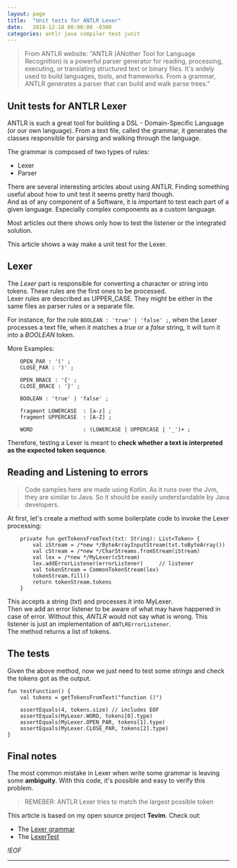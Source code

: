 ```yaml
---
layout: page
title:  "Unit tests for ANTLR Lexer"
date:   2018-12-18 00:00:00 -0300
categories: antlr java compiler test junit
---
```


> From ANTLR website: "ANTLR (ANother Tool for Language Recognition) is a powerful parser generator for reading, processing, executing, or translating structured text or binary files. It's widely used to build languages, tools, and frameworks. From a grammar, ANTLR generates a parser that can build and walk parse trees."

## Unit tests for ANTLR Lexer

ANTLR is such a great tool for building a DSL - Domain-Specific Language (or our own language). From a text file, called the grammar, it generates the classes responsible for parsing and walking through the language.  

The grammar is composed of two types of rules:  

* Lexer
* Parser

There are several interesting articles about using ANTLR. Finding something useful about how to unit test it seems pretty hard though.  
And as of any component of a Software, it is important to test each part of a given language. Especially complex components as a custom language.  

Most articles out there shows only how to test the listener or the integrated solution.  

This article shows a way make a unit test for the Lexer.  

## Lexer

The *Lexer* part is responsible for converting a character or string into tokens. These rules are the first ones to be processed.  
Lexer rules are described as UPPER_CASE. They might be either in the same files as parser rules or a separate file.  

For instance, for the rule `BOOLEAN : 'true' | 'false' ;`, when the Lexer processes a text file, when it matches a *true* or a *false* string, it will turn it into a *BOOLEAN* token.  

More Examples:  

        OPEN_PAR : '(' ;
        CLOSE_PAR : ')' ;

        OPEN_BRACE : '{' ;
        CLOSE_BRACE : '}' ;

        BOOLEAN : 'true' | 'false' ;

        fragment LOWERCASE  : [a-z] ;
        fragment UPPERCASE  : [A-Z] ;

        WORD                : (LOWERCASE | UPPERCASE | '_')+ ;


Therefore, testing a Lexer is meant to **check whether a text is interpreted as the expected token sequence**.  


## Reading and Listening to errors

> Code samples here are made using Kotlin. As it runs over the Jvm, they are similar to Java. So it should be easily understandable by Java developers.  

At first, let's create a method with some boilerplate code to invoke the Lexer processing:  

        private fun getTokensFromText(txt: String): List<Token> {
            val iStream = /*new */ByteArrayInputStream(txt.toByteArray())
            val cStream = /*new */CharStreams.fromStream(iStream)
            val lex = /*new */MyLexer(cStream)
            lex.addErrorListener(errorListener)     // listener
            val tokenStream = CommonTokenStream(lex)
            tokenStream.fill()
            return tokenStream.tokens
        }


This accepts a string (*txt*) and processes it into MyLexer.  
Then we add an error listener to be aware of what may have happened in case of error.  Without this, *ANTLR* would not say what is wrong. 
This listener is just an implementation of `ANTLRErrorListener`.  
The method returns a list of tokens.  


## The tests

Given the above method, now we just need to test some *strings* and check the tokens got as the output.  

    fun testFunction() {
        val tokens = getTokensFromText("function ()")

        assertEquals(4, tokens.size) // includes EOF
        assertEquals(MyLexer.WORD, tokens[0].type)
        assertEquals(MyLexer.OPEN_PAR, tokens[1].type)
        assertEquals(MyLexer.CLOSE_PAR, tokens[2].type)
    }

## Final notes

The most common mistake in Lexer when write some grammar is leaving some **ambiguity**. With this code, it's possible and easy to verify this problem.  

> REMEBER: ANTLR Lexer tries to match the largest possible token

This article is based on my open source project **Tevim**. Check out:  

* The [Lexer grammar](https://github.com/ssricardo/tevim/blob/master/source/src/main/java/org/rss/tools/tevim/parsing/grammar2/MplLexer.g4)
* The [LexerTest](https://github.com/ssricardo/tevim/blob/master/source/src/test/kotlin/org/rss/tools/tevim/test/language/LexerTest.kt)

*!EOF*

---
